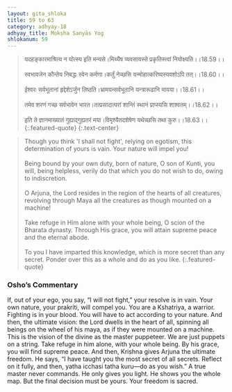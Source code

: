 ```yaml
---
layout: gita_shloka
title: 59 to 63
category: adhyay-18
adhyay_title: Mokṣha Sanyās Yog
shlokanum: 59
---
```


> यदहङ्कारमाश्रित्य न योत्स्य इति मन्यसे।मिथ्यैष व्यवसायस्ते प्रकृतिस्त्वां नियोक्ष्यति।।18.59।।<br><br>स्वभावजेन कौन्तेय निबद्धः स्वेन कर्मणा।कर्तुं नेच्छसि यन्मोहात्करिष्यस्यवशोऽपि तत्।।18.60।।<br><br>ईश्वरः सर्वभूतानां हृद्देशेऽर्जुन तिष्ठति।भ्रामयन्सर्वभूतानि यन्त्रारूढानि मायया।।18.61।।<br><br>तमेव शरणं गच्छ सर्वभावेन भारत।तत्प्रसादात्परां शान्तिं स्थानं प्राप्स्यसि शाश्वतम्।।18.62।।<br><br>इति ते ज्ञानमाख्यातं गुह्याद्गुह्यतरं मया।विमृश्यैतदशेषेण यथेच्छसि तथा कुरु।।18.63।।
{:.featured-quote} 
{:.text-center}

> Though you think 'I shall not fight', relying on egotism, this determination of yours is vain. Your nature will impel you!<br><br>Being bound by your own duty, born of nature, O son of Kunti, you will, being helpless, verily do that which you do not wish to do, owing to indiscretion.<br><br>O Arjuna, the Lord resides in the region of the hearts of all creatures, revolving through Maya all the creatures as though mounted on a machine!<br><br>Take refuge in Him alone with your whole being, O scion of the Bharata dynasty. Through His grace, you will attain supreme peace and the eternal abode.<br><br>To you I have imparted this knowledge, which is more secret than any secret. Ponder over this as a whole and do as you like.
{:.featured-quote}

### Osho’s Commentary
If, out of your ego, you say, “I will not fight,” your resolve is in vain. Your own nature, your prakriti, will compel you. You are a Kshatriya, a warrior. Fighting is in your blood. You will have to act according to your nature.
And then, the ultimate vision: the Lord dwells in the heart of all, spinning all beings on the wheel of his maya, as if they were mounted on a machine.
This is the vision of the divine as the master puppeteer. We are just puppets on a string. Take refuge in him alone, with your whole being. By his grace, you will find supreme peace.
And then, Krishna gives Arjuna the ultimate freedom. He says, “I have taught you the most secret of all secrets. Reflect on it fully, and then, yatha icchasi tatha kuru—do as you wish.”
A true master never commands. He only gives you light. He shows you the whole map. But the final decision must be yours. Your freedom is sacred.
